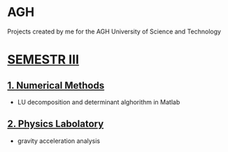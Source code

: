 # AGH
Projects created by me for the AGH University of Science and Technology

# [SEMESTR III](https://github.com/SzymonCogiel/AGH/tree/main/Semestr%20III)
  ## [1. Numerical Methods](https://github.com/SzymonCogiel/AGH/tree/main/Semestr%20III/Numerical%20Methods)
  - LU decomposition and determinant alghorithm in Matlab
  ## [2. Physics Labolatory](https://github.com/SzymonCogiel/AGH/tree/main/Semestr%20III/Physics%20II/gravity%20acceleration%20analysis)
  - gravity acceleration analysis



